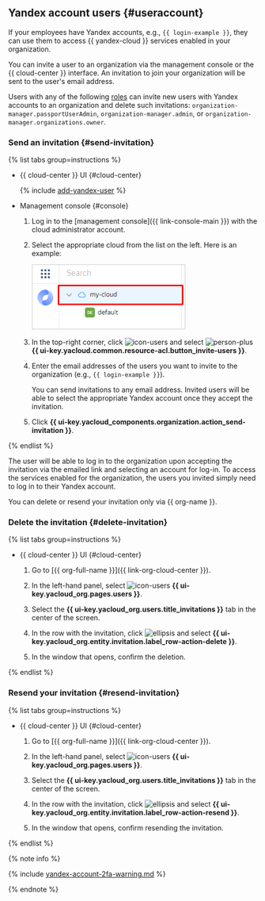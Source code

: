 ## Yandex account users {#useraccount}

If your employees have Yandex accounts, e.g., `{{ login-example }}`, they can use them to access {{ yandex-cloud }} services enabled in your organization.

You can invite a user to an organization via the management console or the {{ cloud-center }} interface. An invitation to join your organization will be sent to the user's email address.

Users with any of the following [roles](../../organization/security/index.md) can invite new users with Yandex accounts to an organization and delete such invitations: `organization-manager.passportUserAdmin`, `organization-manager.admin`, or `organization-manager.organizations.owner`.

### Send an invitation {#send-invitation}

{% list tabs group=instructions %}

- {{ cloud-center }} UI {#cloud-center}

  {% include [add-yandex-user](./add-yandex-user.md) %}

- Management console {#console}

    1. Log in to the [management console]({{ link-console-main }}) with the cloud administrator account.

    1. Select the appropriate cloud from the list on the left. Here is an example:

        ![image](../../_assets/resource-manager/switch-cloud-n-n.png)

    1. In the top-right corner, click ![icon-users](../../_assets/console-icons/ellipsis.svg) and select ![person-plus](../../_assets/console-icons/person-plus.svg) **{{ ui-key.yacloud.common.resource-acl.button_invite-users }}**.

    1. Enter the email addresses of the users you want to invite to the organization (e.g., `{{ login-example }}`).

        You can send invitations to any email address. Invited users will be able to select the appropriate Yandex account once they accept the invitation.

    1. Click **{{ ui-key.yacloud_components.organization.action_send-invitation }}**.

{% endlist %}

The user will be able to log in to the organization upon accepting the invitation via the emailed link and selecting an account for log-in. To access the services enabled for the organization, the users you invited simply need to log in to their Yandex account.

You can delete or resend your invitation only via {{ org-name }}.

### Delete the invitation {#delete-invitation}

{% list tabs group=instructions %}

- {{ cloud-center }} UI {#cloud-center}

  1. Go to [{{ org-full-name }}]({{ link-org-cloud-center }}).

  1. In the left-hand panel, select ![icon-users](../../_assets/console-icons/person.svg) **{{ ui-key.yacloud_org.pages.users }}**.

  1. Select the **{{ ui-key.yacloud_org.users.title_invitations }}** tab in the center of the screen.

  1. In the row with the invitation, click ![ellipsis](../../_assets/console-icons/ellipsis.svg) and select **{{ ui-key.yacloud_org.entity.invitation.label_row-action-delete }}**.

  1. In the window that opens, confirm the deletion.

{% endlist %}

### Resend your invitation {#resend-invitation}

{% list tabs group=instructions %}

- {{ cloud-center }} UI {#cloud-center}

  1. Go to [{{ org-full-name }}]({{ link-org-cloud-center }}).

  1. In the left-hand panel, select ![icon-users](../../_assets/console-icons/person.svg) **{{ ui-key.yacloud_org.pages.users }}**.

  1. Select the **{{ ui-key.yacloud_org.users.title_invitations }}** tab in the center of the screen.

  1. In the row with the invitation, click ![ellipsis](../../_assets/console-icons/ellipsis.svg) and select **{{ ui-key.yacloud_org.entity.invitation.label_row-action-resend }}**.

  1. In the window that opens, confirm resending the invitation.

{% endlist %}

{% note info %}

{% include [yandex-account-2fa-warning.md](../iam/yandex-account-2fa-warning.md) %}

{% endnote %}
